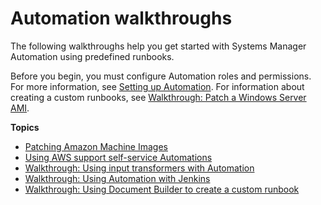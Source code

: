 # Automation walkthroughs<a name="automation-walk"></a>

The following walkthroughs help you get started with Systems Manager Automation using predefined runbooks\.

Before you begin, you must configure Automation roles and permissions\. For more information, see [Setting up Automation](automation-setup.md)\. For information about creating a custom runbooks, see [Walkthrough: Patch a Windows Server AMI](automation-walk-patch-windows-ami-cli.md)\.

**Topics**
+ [Patching Amazon Machine Images](automation-walk-ami-patching.md)
+ [Using AWS support self\-service Automations](automation-walk-support.md)
+ [Walkthrough: Using input transformers with Automation](automation-transformers.md)
+ [Walkthrough: Using Automation with Jenkins](automation-jenkins.md)
+ [Walkthrough: Using Document Builder to create a custom runbook](automation-walk-document-builder.md)